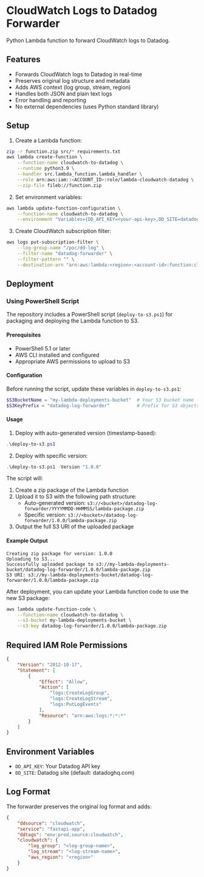# CloudWatch Logs to Datadog Forwarder

Python Lambda function to forward CloudWatch logs to Datadog.

## Features

- Forwards CloudWatch logs to Datadog in real-time
- Preserves original log structure and metadata
- Adds AWS context (log group, stream, region)
- Handles both JSON and plain text logs
- Error handling and reporting
- No external dependencies (uses Python standard library)

## Setup

1. Create a Lambda function:
```bash
zip -r function.zip src/* requirements.txt
aws lambda create-function \
    --function-name cloudwatch-to-datadog \
    --runtime python3.9 \
    --handler src.lambda_function.lambda_handler \
    --role arn:aws:iam::<ACCOUNT_ID>:role/lambda-cloudwatch-datadog \
    --zip-file fileb://function.zip
```

2. Set environment variables:
```bash
aws lambda update-function-configuration \
    --function-name cloudwatch-to-datadog \
    --environment "Variables={DD_API_KEY=<your-api-key>,DD_SITE=datadoghq.com}"
```

3. Create CloudWatch subscription filter:
```bash
aws logs put-subscription-filter \
    --log-group-name "/poc/dd-log" \
    --filter-name "datadog-forwarder" \
    --filter-pattern "" \
    --destination-arn "arn:aws:lambda:<region>:<account-id>:function:cloudwatch-to-datadog"
```

## Deployment

### Using PowerShell Script

The repository includes a PowerShell script (`deploy-to-s3.ps1`) for packaging and deploying the Lambda function to S3.

#### Prerequisites

- PowerShell 5.1 or later
- AWS CLI installed and configured
- Appropriate AWS permissions to upload to S3

#### Configuration

Before running the script, update these variables in `deploy-to-s3.ps1`:

```powershell
$S3BucketName = "my-lambda-deployments-bucket"  # Your S3 bucket name
$S3KeyPrefix = "datadog-log-forwarder"          # Prefix for S3 objects
```

#### Usage

1. Deploy with auto-generated version (timestamp-based):
```powershell
.\deploy-to-s3.ps1
```

2. Deploy with specific version:
```powershell
.\deploy-to-s3.ps1 -Version "1.0.0"
```

The script will:
1. Create a zip package of the Lambda function
2. Upload it to S3 with the following path structure:
   - Auto-generated version: `s3://<bucket>/datadog-log-forwarder/YYYYMMDD-HHMMSS/lambda-package.zip`
   - Specific version: `s3://<bucket>/datadog-log-forwarder/1.0.0/lambda-package.zip`
3. Output the full S3 URI of the uploaded package

#### Example Output
```
Creating zip package for version: 1.0.0
Uploading to S3...
Successfully uploaded package to s3://my-lambda-deployments-bucket/datadog-log-forwarder/1.0.0/lambda-package.zip
S3 URI: s3://my-lambda-deployments-bucket/datadog-log-forwarder/1.0.0/lambda-package.zip
```

After deployment, you can update your Lambda function code to use the new S3 package:
```bash
aws lambda update-function-code \
    --function-name cloudwatch-to-datadog \
    --s3-bucket my-lambda-deployments-bucket \
    --s3-key datadog-log-forwarder/1.0.0/lambda-package.zip
```

## Required IAM Role Permissions

```json
{
    "Version": "2012-10-17",
    "Statement": [
        {
            "Effect": "Allow",
            "Action": [
                "logs:CreateLogGroup",
                "logs:CreateLogStream",
                "logs:PutLogEvents"
            ],
            "Resource": "arn:aws:logs:*:*:*"
        }
    ]
}
```

## Environment Variables

- `DD_API_KEY`: Your Datadog API key
- `DD_SITE`: Datadog site (default: datadoghq.com)

## Log Format

The forwarder preserves the original log format and adds:

```json
{
    "ddsource": "cloudwatch",
    "service": "fastapi-app",
    "ddtags": "env:prod,source:cloudwatch",
    "cloudwatch": {
        "log_group": "<log-group-name>",
        "log_stream": "<log-stream-name>",
        "aws_region": "<region>"
    }
}
